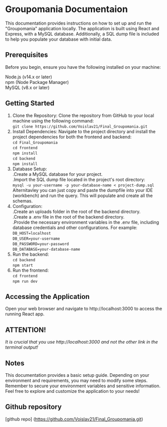 # Groupomania Documentaion

This documentation provides instructions on how to set up and run the "Groupomania" application locally. The application is built using React and Express, with a MySQL database. Additionally, a SQL dump file is included to help you populate your database with initial data.

## Prerequisites
Before you begin, ensure you have the following installed on your machine:

Node.js (v14.x or later)  
npm (Node Package Manager)  
MySQL (v8.x or later)  

## Getting Started

1. Clone the Repository: Clone the repository from GitHub to your local machine using the following command:  
  ```git clone https://github.com/Voislav21/Final_Groupomania.git```   
3. Install Dependencies: Navigate to the project directory and install the project dependencies for both the frontend and backend:  
   ```cd Final_Groupomania```   
   ```cd frontend```   
   ```npm install```   
   ```cd backend```   
   ```npm install```  
5. Database Setup:  
 .Create a MySQL database for your project.  
 .Import the SQL dump file located in the project's root directory:  
  ```mysql -u your-username -p your-database-name < project-dump.sql```  
Alternitavley you can just copy and paste the dumpfile into your IDE (workbench) and run the query. This will populate and create all the schemas.   
7. Configuration:   
 .Create an uploads folder in the root of the backend directory.   
 .Create a .env file in the root of the backend directory.  
 .Provide the necessary environment variables in the .env file, including database credentials and other configurations. For example:   
```DB_HOST=localhost```   
```DB_USER=your-username```   
```DB_PASSWORD=your-password```   
```DB_DATABASE=your-database-name```  
8. Run the backend:   
```cd backend```   
```npm start```  
10. Run the frontend:   
```cd frontend```   
```npm run dev```  
## Accessing the Application
Open your web browser and navigate to http://localhost:3000 to access the running React app.  
## ATTENTION!  
*It is crucial that you use http://localhost:3000 and not the other link in the terminal output!*

## Notes
This documentation provides a basic setup guide. Depending on your environment and requirements, you may need to modify some steps.
Remember to secure your environment variables and sensitive information.
Feel free to explore and customize the application to your needs!   

## Github repository   
[github repo] (https://github.com/Voislav21/Final_Groupomania.git)
